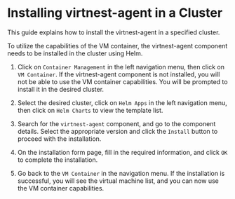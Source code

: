 # Installing virtnest-agent in a Cluster

This guide explains how to install the virtnest-agent in a specified cluster.

To utilize the capabilities of the VM container, the virtnest-agent component needs to be installed in the cluster using Helm.

1. Click on `Container Management` in the left navigation menu, then click on `VM Container`. If the virtnest-agent component is not installed, you will not be able to use the VM container capabilities. You will be prompted to install it in the desired cluster.


2. Select the desired cluster, click on `Helm Apps` in the left navigation menu, then click on `Helm Charts` to view the template list.


3. Search for the `virtnest-agent` component, and go to the component details. Select the appropriate version and click the `Install` button to proceed with the installation.



4. On the installation form page, fill in the required information, and click `OK` to complete the installation.



5. Go back to the `VM Container` in the navigation menu. If the installation is successful, you will see the virtual machine list, and you can now use the VM container capabilities.

